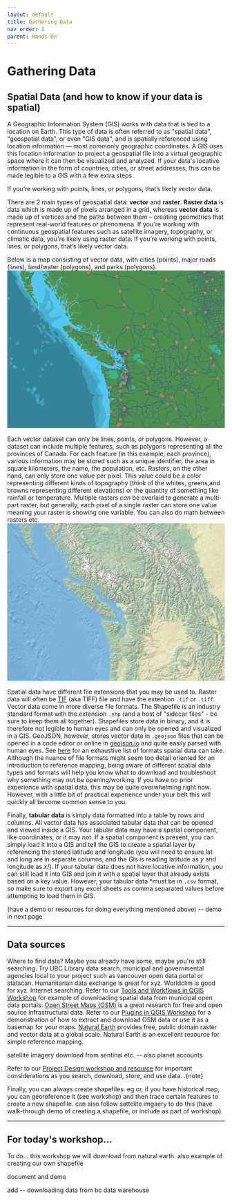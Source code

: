 ```yaml
---
layout: default
title: Gathering Data
nav_order: 1
parent: Hands On
---
```

# Gathering Data


## Spatial Data (and how to know if your data is spatial)
A Geographic Information System (GIS) works with data that is tied to a location on Earth. This type of data is often referred to as "spatial data", "geospatial data", or even "GIS data", and is spatially referenced using location information — most commonly geographic coordinates. A GIS uses this location information to project a geospatial file into a virtual geographic space where it can then be visualized and analyzed. If your data's locative information in the form of countries, cities, or street addresses, this can be made legible to a GIS with a few extra steps. 

 If you’re working with points, lines, or polygons, that’s likely vector data.

There are 2 main types of geospatial data: **vector** and **raster**. **Raster data** is data which is made up of pixels arranged in a grid, whereas **vector data** is made up of vertices and the paths between them – creating geometries that represent real-world features or phenomena. If you're working with continuous geospatial features such as satellite imagery, topography, or climatic data, you're likely using raster data.  If you’re working with points, lines, or polygons, that’s likely vector data.

Below is a map consisting of vector data, with cities (points), major roads (lines), land/water (polygons), and parks (polygons).
![vector data](./images/vector-data.png)

Each vector dataset can only be lines, points, *or* polygons. However, a dataset can include multiple features, such as polygons representing all the provinces of Canada. For each feature (in this example, each province), various information may be stored such as a unique identifier, the area in square kilometers, the name, the population, etc. Rasters, on the other hand, can only store one value per pixel. This value could be a color representing different kinds of topography (think of the whites, greens,and browns representing different elevations) or the quantity of something like rainfall or temperature. Multiple rasters *can* be overlaid to generate a multi-part raster, but generally, each pixel of a single raster can store one value meaning your raster is showing one variable. You can also do math between rasters etc. 
![raster data](./images/raster-data.png)

    
Spatial data have different file extensions that you may be used to. Raster data will often be [TIF](https://en.wikipedia.org/wiki/TIFF) (aka TIFF) file and have the extention `.tif` or `.tiff`. Vector data come in more diverse file formats. The Shapefile is an industry standard format with the extension `.shp` (and a host of "sidecar files" - be sure to keep them all together). Shapefiles store data in binary, and it is therefore not legible to human eyes and can only be opened and visualized in a GIS. GeoJSON, however, stores vector data in `.geojson` files that can be opened in a code editor or online in [geojson.io](https://geojson.io/) and quite easily parsed with human eyes. See [here](https://gisgeography.com/gis-formats/) for an exhaustive list of formats spatial data can take. Although the nuance of file formats might seem too detail oriented for an introduction to reference mapping, being aware of different spatial data types and formats will help you know what to download and troubleshoot why something may not be opening/working. If you have no prior experience with spatial data, this may be quite overwhelming right now. However, with a little bit of practical experience under your belt this will quickly all become common sense to you. 

Finally, **tabular data** is simply data formatted into a table by rows and columns. All vector data has associated tabular data that can be opened and viewed inside a GIS. Your tabular data may have a spatial component, like coordinates, or it may not. If a spatial component is present, you can simply load it into a GIS and tell the GIS to create a spatial layer by referencing the stored latitude and longitude (you will need to ensure lat and long are in separate columns, and the GIs is reading latitude as _y_  and longitude as _x_/). If your tabular data does not have locative information, you can still load it into GIS and join it with a spatial layer that already exists based on a key value. However, your tabular data *must be in `.csv` format, so make sure to export any excel sheets as comma separated values before attempting to load them in GIS. 

(have a demo or resources for doing everything mentioned above) -- demo in next page

---


## Data sources
Where to find data? Maybe you already have some, maybe you're still searching. Try UBC Library data search, municipal and governmental agencies local to your project such as vancouver open data portal or statscan. Humanitarian data exchange is great for xyz. Worldclim is good for xyz. Internet searching. Refer to our [Tools and Workflows in QGIS Workshop](https://ubc-library-rc.github.io/gis-tools-workflows/content/downloading-data.html) for example of downloading spatial data from municipal open data portals. [Open Street Maps (OSM)](https://www.openstreetmap.org/#map=11/49.2151/-123.0393) is a great research for free and open source infrastructural data. Refer to our [Plugins in QGIS Workshop](https://ubc-library-rc.github.io/gis-plugins-qgis/content/extracting-osm-data.html) for a demonstration of how to extract and download OSM data or use it as a basemap for your maps. [Natural Earth](https://www.naturalearthdata.com/downloads/) provides  free, public domain raster and vector data at a global scale. Natural Earth is an excellent resource for simple reference mapping.

satellite imagery download from sentinal etc. -- also planet accounts

<!-- 
 Th also provides free Natural earth --Shapefiles and rasters. hillshade/topogoraphy, countrie outlines, water bodies (lakes and rivers). some mapping -- think about borders as political... always double check xyz.  -->

Refer to our [Project Design workshop and resource](https://ubc-library-rc.github.io/gis-spatial-stories/content/resources-for-data-assembly.html) for important considerations as you search, download, store, and use data. 
.{note}

Finally, you can always create shapefiles. eg
or, if you have historical map, you can georeference it (see workshop) and then trace certain features to create a new shapefile. 
can also follow sattelite imgaery to do this (have walk-through demo of creating a shapefile, or include as part of workshop)

---
## For today's workshop... 

To do... this workshop we will download from natural earth. also example of creating our own shapefile 

document and demo 


add -- downloading data from bc data warehouse 